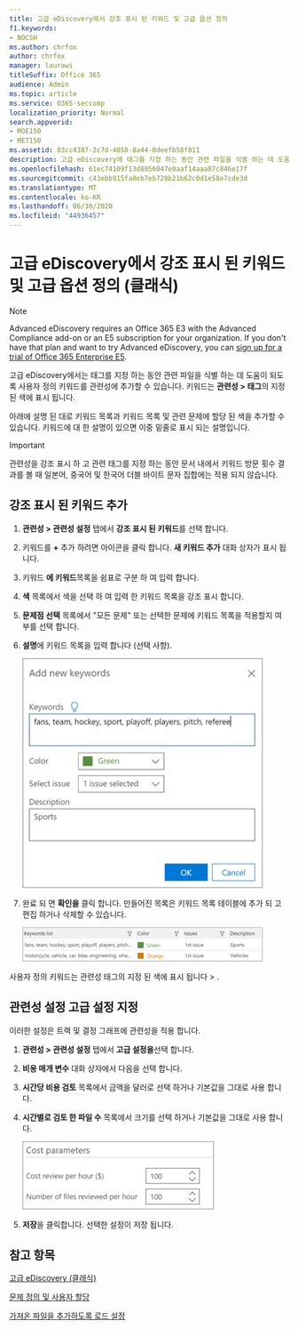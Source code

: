 ```yaml
---
title: 고급 eDiscovery에서 강조 표시 된 키워드 및 고급 옵션 정의
f1.keywords:
- NOCSH
ms.author: chrfox
author: chrfox
manager: laurawi
titleSuffix: Office 365
audience: Admin
ms.topic: article
ms.service: O365-seccomp
localization_priority: Normal
search.appverid:
- MOE150
- MET150
ms.assetid: 03cc4387-2c7d-4058-8a44-0deefb58f011
description: 고급 eDiscovery에 태그를 지정 하는 동안 관련 파일을 식별 하는 데 도움이 되는 사용자 정의 키워드와 관련성을 추가 하는 방법을 설명 하 고 비용 매개 변수
ms.openlocfilehash: 61ec74109f13d8056047e0aaf14aaa87c846e17f
ms.sourcegitcommit: c43ebb915fa0eb7eb720b21b62c0d1e58e7cde3d
ms.translationtype: MT
ms.contentlocale: ko-KR
ms.lasthandoff: 06/30/2020
ms.locfileid: "44936457"
---
```

# <a name="define-highlighted-keywords-and-advanced-options-in-advanced-ediscovery-classic"></a>고급 eDiscovery에서 강조 표시 된 키워드 및 고급 옵션 정의 (클래식)

> [!NOTE]
> Advanced eDiscovery requires an Office 365 E3 with the Advanced Compliance add-on or an E5 subscription for your organization. If you don't have that plan and want to try Advanced eDiscovery, you can [sign up for a trial of Office 365 Enterprise E5](https://go.microsoft.com/fwlink/p/?LinkID=698279). 
  
고급 eDiscovery에서는 태그를 지정 하는 동안 관련 파일을 식별 하는 데 도움이 되도록 사용자 정의 키워드를 관련성에 추가할 수 있습니다. 키워드는 **관련성 \> 태그**의 지정 된 색에 표시 됩니다. 
  
아래에 설명 된 대로 키워드 목록과 키워드 목록 및 관련 문제에 할당 된 색을 추가할 수 있습니다. 키워드에 대 한 설명이 있으면 이중 밑줄로 표시 되는 설명입니다.
  
> [!IMPORTANT]
> 관련성을 강조 표시 하 고 관련 태그를 지정 하는 동안 문서 내에서 키워드 방문 횟수 결과를 볼 때 일본어, 중국어 및 한국어 더블 바이트 문자 집합에는 적용 되지 않습니다. 
  
## <a name="adding-highlighted-keywords"></a>강조 표시 된 키워드 추가

1. **관련성 \> 관련성 설정** 탭에서 **강조 표시 된 키워드**를 선택 합니다.
    
2. 키워드를 **+** 추가 하려면 아이콘을 클릭 합니다. **새 키워드 추가** 대화 상자가 표시 됩니다. 
    
3. 키워드 **에 키워드**목록을 쉼표로 구분 하 여 입력 합니다. 
    
4. **색** 목록에서 색을 선택 하 여 입력 한 키워드 목록을 강조 표시 합니다. 
    
5. **문제점 선택** 목록에서 "모든 문제" 또는 선택한 문제에 키워드 목록을 적용할지 여부를 선택 합니다. 
    
6. **설명**에 키워드 목록을 입력 합니다 (선택 사항).
    
    ![새 키워드를 추가 합니다.](../media/1683a71f-0875-48fc-b4ef-01f3b0e8e8e9.png)
  
7. 완료 되 면 **확인을** 클릭 합니다. 만들어진 목록은 키워드 목록 테이블에 추가 되 고 편집 하거나 삭제할 수 있습니다. 
    
    ![관련성 설정 키워드 목록](../media/a05d5ec0-8bde-470d-97e2-456b169281d6.png)
  
사용자 정의 키워드는 관련성 태그의 지정 된 색에 표시 됩니다 \> . 
  
## <a name="specifying-relevance-setup-advanced-settings"></a>관련성 설정 고급 설정 지정

이러한 설정은 트랙 및 결정 그래프에 관련성을 적용 합니다.
  
1. **관련성 \> 관련성 설정** 탭에서 **고급 설정을**선택 합니다.
    
2. **비용 매개 변수** 대화 상자에서 다음을 선택 합니다. 
    
1. **시간당 비용 검토** 목록에서 금액을 달러로 선택 하거나 기본값을 그대로 사용 합니다. 
    
2. **시간별로 검토 한 파일 수** 목록에서 크기를 선택 하거나 기본값을 그대로 사용 합니다. 
    
    ![매개 변수 비용 관련성 설정](../media/bab7b5b7-6297-4e7c-b0a6-ba5aa8b21787.png)
  
3. **저장**을 클릭합니다. 선택한 설정이 저장 됩니다.
    
## <a name="see-also"></a>참고 항목

[고급 eDiscovery (클래식)](office-365-advanced-ediscovery.md)
  
[문제 정의 및 사용자 할당](define-issues-and-assign-users.md)
  
[가져온 파일을 추가하도록 로드 설정](set-up-loads-to-add-imported-files.md)

